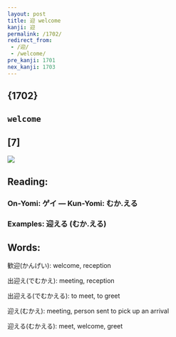 ```yaml
---
layout: post
title: 迎 welcome
kanji: 迎
permalink: /1702/
redirect_from:
 - /迎/
 - /welcome/
pre_kanji: 1701
nex_kanji: 1703
---
```


## {1702}

## `welcome`

## [7]

<div class="stroke"><img src="E8BF8E.png" /></div>

## Reading:

### On-Yomi: ゲイ &mdash; Kun-Yomi: むか.える

### Examples: 迎える (むか.える)

## Words:

歓迎(かんげい): welcome, reception

出迎え(でむかえ): meeting, reception

出迎える(でむかえる): to meet, to greet

迎え(むかえ): meeting, person sent to pick up an arrival

迎える(むかえる): meet, welcome, greet
